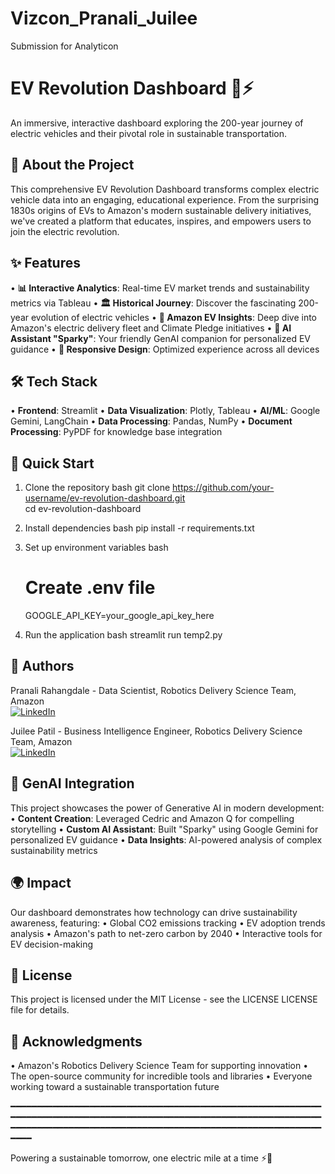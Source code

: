 # Vizcon_Pranali_Juilee
Submission for Analyticon


# EV Revolution Dashboard 🔋⚡

An immersive, interactive dashboard exploring the 200-year journey of electric vehicles and their pivotal role in sustainable transportation.

## 🚗 About the Project

This comprehensive EV Revolution Dashboard transforms complex electric vehicle data into an engaging, educational experience. From the surprising 1830s origins of EVs to Amazon's 
modern sustainable delivery initiatives, we've created a platform that educates, inspires, and empowers users to join the electric revolution.

## ✨ Features

• **📊 Interactive Analytics**: Real-time EV market trends and sustainability metrics via Tableau
• **🏛️ Historical Journey**: Discover the fascinating 200-year evolution of electric vehicles
• **🚚 Amazon EV Insights**: Deep dive into Amazon's electric delivery fleet and Climate Pledge initiatives
• **🤖 AI Assistant "Sparky"**: Your friendly GenAI companion for personalized EV guidance
• **📱 Responsive Design**: Optimized experience across all devices

## 🛠️ Tech Stack

• **Frontend**: Streamlit
• **Data Visualization**: Plotly, Tableau
• **AI/ML**: Google Gemini, LangChain
• **Data Processing**: Pandas, NumPy
• **Document Processing**: PyPDF for knowledge base integration

## 🚀 Quick Start

1. Clone the repository
  bash
   git clone https://github.com/your-username/ev-revolution-dashboard.git                                                                                                            
   cd ev-revolution-dashboard                                                                                                                                                        
                                                                                                                                                                                     

2. Install dependencies
  bash
   pip install -r requirements.txt                                                                                                                                                   
                                                                                                                                                                                     

3. Set up environment variables
  bash
   # Create .env file                                                                                                                                                                
   GOOGLE_API_KEY=your_google_api_key_here                                                                                                                                           
                                                                                                                                                                                     

4. Run the application
  bash
   streamlit run temp2.py                                                                                                                                                            
                                                                                                                                                                                     

## 🌟 Authors

Pranali Rahangdale - Data Scientist, Robotics Delivery Science Team, Amazon  
[![LinkedIn](https://img.shields.io/badge/LinkedIn-0077B5?style=flat&logo=linkedin&logoColor=white)](https://www.linkedin.com/in/pranali-rahangdale/)

Juilee Patil - Business Intelligence Engineer, Robotics Delivery Science Team, Amazon  
[![LinkedIn](https://img.shields.io/badge/LinkedIn-0077B5?style=flat&logo=linkedin&logoColor=white)](https://www.linkedin.com/in/juilee-patil-profile/)

## 🤖 GenAI Integration

This project showcases the power of Generative AI in modern development:
• **Content Creation**: Leveraged Cedric and Amazon Q for compelling storytelling
• **Custom AI Assistant**: Built "Sparky" using Google Gemini for personalized EV guidance
• **Data Insights**: AI-powered analysis of complex sustainability metrics

## 🌍 Impact

Our dashboard demonstrates how technology can drive sustainability awareness, featuring:
• Global CO2 emissions tracking
• EV adoption trends analysis
• Amazon's path to net-zero carbon by 2040
• Interactive tools for EV decision-making

## 📄 License

This project is licensed under the MIT License - see the LICENSE LICENSE file for details.

## 🙏 Acknowledgments

• Amazon's Robotics Delivery Science Team for supporting innovation
• The open-source community for incredible tools and libraries
• Everyone working toward a sustainable transportation future

━━━━━━━━━━━━━━━━━━━━━━━━━━━━━━━━━━━━━━━━━━━━━━━━━━━━━━━━━━━━━━━━━━━━━━━━━━━━━━━━━━━━━━━━━━━━━━━━━━━━━━━━━━━━━━━━━━━━━━━━━━━━━━━━━━━━━━━━━━━━━━━━━━━━━━━━━━━━━━━━━━━━━━━━━━━━━━━━━━━━━


Powering a sustainable tomorrow, one electric mile at a time ⚡🌱
